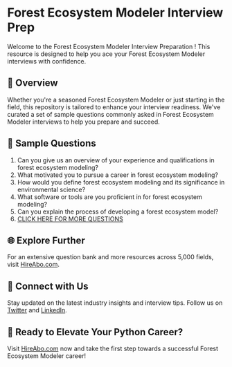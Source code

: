 # Forest Ecosystem Modeler Interview Prep

Welcome to the Forest Ecosystem Modeler Interview Preparation ! This resource is designed to help you ace your Forest Ecosystem Modeler interviews with confidence.

## 🚀 Overview

Whether you're a seasoned Forest Ecosystem Modeler or just starting in the field, this repository is tailored to enhance your interview readiness. We've curated a set of sample questions commonly asked in Forest Ecosystem Modeler interviews to help you prepare and succeed.

## 📝 Sample Questions

1. Can you give us an overview of your experience and qualifications in forest ecosystem modeling?
2. What motivated you to pursue a career in forest ecosystem modeling?
3. How would you define forest ecosystem modeling and its significance in environmental science?
4. What software or tools are you proficient in for forest ecosystem modeling?
5. Can you explain the process of developing a forest ecosystem model?
6. [CLICK HERE FOR MORE QUESTIONS](https://hireabo.com/job/10_2_33/Forest%20Ecosystem%20Modeler)

## 🌐 Explore Further

For an extensive question bank and more resources across 5,000 fields, visit [HireAbo.com](https://www.hireabo.com).

## 📱 Connect with Us

Stay updated on the latest industry insights and interview tips. Follow us on [Twitter](https://twitter.com/hireabo) and [LinkedIn](https://www.linkedin.com/in/hire-abo-3609972a8/).

## 🚀 Ready to Elevate Your Python Career?

Visit [HireAbo.com](https://www.hireabo.com) now and take the first step towards a successful Forest Ecosystem Modeler career!